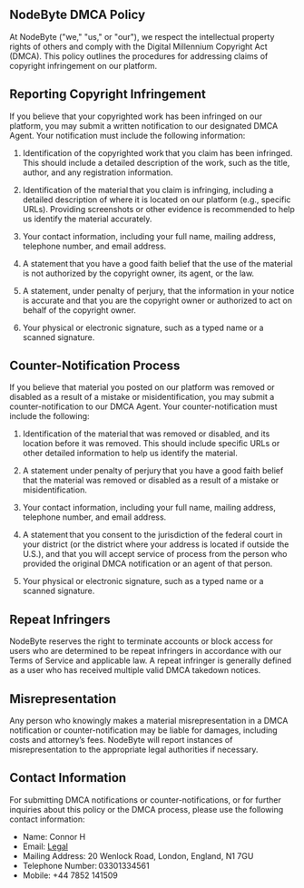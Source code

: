 ## NodeByte DMCA Policy

At NodeByte ("we," "us," or "our"), we respect the intellectual property rights of others and comply with the Digital Millennium Copyright Act (DMCA). This policy outlines the procedures for addressing claims of copyright infringement on our platform.

## Reporting Copyright Infringement

If you believe that your copyrighted work has been infringed on our platform, you may submit a written notification to our designated DMCA Agent. Your notification must include the following information: 

1. Identification of the copyrighted work that you claim has been infringed. This should include a detailed description of the work, such as the title, author, and any registration information. 

2. Identification of the material that you claim is infringing, including a detailed description of where it is located on our platform (e.g., specific URLs). Providing screenshots or other evidence is recommended to help us identify the material accurately. 

3. Your contact information, including your full name, mailing address, telephone number, and email address.

4. A statement that you have a good faith belief that the use of the material is not authorized by the copyright owner, its agent, or the law.

5. A statement, under penalty of perjury, that the information in your notice is accurate and that you are the copyright owner or authorized to act on behalf of the copyright owner.

6. Your physical or electronic signature, such as a typed name or a scanned signature.

## Counter-Notification Process

If you believe that material you posted on our platform was removed or disabled as a result of a mistake or misidentification, you may submit a counter-notification to our DMCA Agent. Your counter-notification must include the following: 

1. Identification of the material that was removed or disabled, and its location before it was removed. This should include specific URLs or other detailed information to help us identify the material.

2. A statement under penalty of perjury that you have a good faith belief that the material was removed or disabled as a result of a mistake or misidentification.

3. Your contact information, including your full name, mailing address, telephone number, and email address.

4. A statement that you consent to the jurisdiction of the federal court in your district (or the district where your address is located if outside the U.S.), and that you will accept service of process from the person who provided the original DMCA notification or an agent of that person.

5. Your physical or electronic signature, such as a typed name or a scanned signature.

## Repeat Infringers

NodeByte reserves the right to terminate accounts or block access for users who are determined to be repeat infringers in accordance with our Terms of Service and applicable law. A repeat infringer is generally defined as a user who has received multiple valid DMCA takedown notices.

## Misrepresentation

Any person who knowingly makes a material misrepresentation in a DMCA notification or counter-notification may be liable for damages, including costs and attorney’s fees. NodeByte will report instances of misrepresentation to the appropriate legal authorities if necessary.

## Contact Information

For submitting DMCA notifications or counter-notifications, or for further inquiries about this policy or the DMCA process, please use the following contact information:

- Name: Connor H
- Email: [Legal](mailto:legal@nodebyte.co.uk)
- Mailing Address: 20 Wenlock Road, London, England, N1 7GU
- Telephone Number: 03301334561
- Mobile: +44 7852 141509
